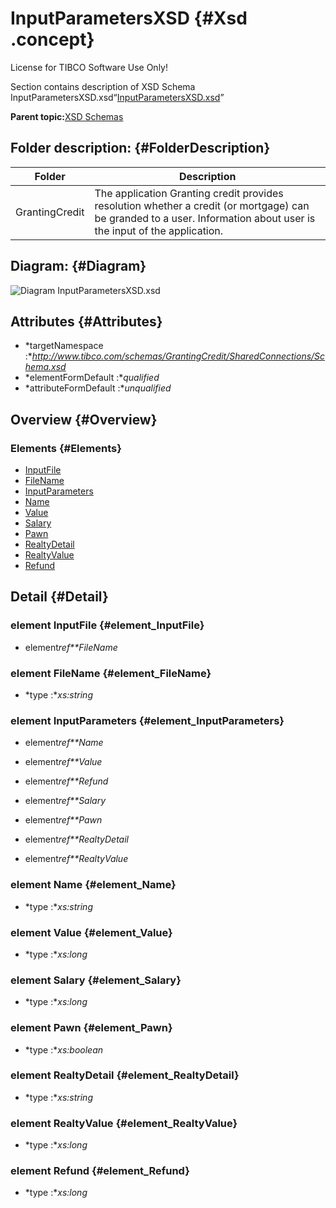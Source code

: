 # InputParametersXSD {#Xsd .concept}

License for TIBCO Software Use Only!

Section contains description of XSD Schema InputParametersXSD.xsd“[InputParametersXSD.xsd](InputParametersXSD.xsd)”

**Parent topic:**[XSD Schemas](../../../projects/GrantingCredit/common/xsd.md)

## Folder description: {#FolderDescription}

|Folder|Description|
|------|-----------|
|GrantingCredit|The application Granting credit provides resolution whether a credit \(or mortgage\) can be granded to a user. Information about user is the input of the application.|

## Diagram: {#Diagram}

![Diagram
              InputParametersXSD.xsd](InputParametersXSD.xsd.png)

## Attributes {#Attributes}

-   *targetNamespace :**http://www.tibco.com/schemas/GrantingCredit/SharedConnections/Schema.xsd*
-   *elementFormDefault :**qualified*
-   *attributeFormDefault :**unqualified*

## Overview {#Overview}

### Elements {#Elements}

-   [InputFile](#element_InputFile)
-   [FileName](#element_FileName)
-   [InputParameters](#element_InputParameters)
-   [Name](#element_Name)
-   [Value](#element_Value)
-   [Salary](#element_Salary)
-   [Pawn](#element_Pawn)
-   [RealtyDetail](#element_RealtyDetail)
-   [RealtyValue](#element_RealtyValue)
-   [Refund](#element_Refund)

## Detail {#Detail}

### element InputFile {#element_InputFile}

-   element*ref**FileName*

### element FileName {#element_FileName}

-   *type :**xs:string*

### element InputParameters {#element_InputParameters}

-   element*ref**Name*

-   element*ref**Value*

-   element*ref**Refund*

-   element*ref**Salary*

-   element*ref**Pawn*

-   element*ref**RealtyDetail*

-   element*ref**RealtyValue*

### element Name {#element_Name}

-   *type :**xs:string*

### element Value {#element_Value}

-   *type :**xs:long*

### element Salary {#element_Salary}

-   *type :**xs:long*

### element Pawn {#element_Pawn}

-   *type :**xs:boolean*

### element RealtyDetail {#element_RealtyDetail}

-   *type :**xs:string*

### element RealtyValue {#element_RealtyValue}

-   *type :**xs:long*

### element Refund {#element_Refund}

-   *type :**xs:long*

